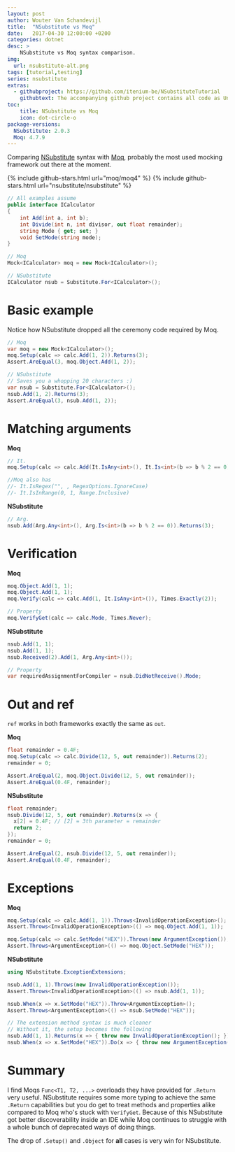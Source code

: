 ```yaml
---
layout: post
author: Wouter Van Schandevijl
title:  "NSubstitute vs Moq"
date:   2017-04-30 12:00:00 +0200
categories: dotnet
desc: >
    NSubstitute vs Moq syntax comparison.
img:
  url: nsubstitute-alt.png
tags: [tutorial,testing]
series: nsubstitute
extras:
  - githubproject: https://github.com/itenium-be/NSubstituteTutorial
    githubtext: The accompanying github project contains all code as UnitTests
toc:
    title: NSubstitute vs Moq
    icon: dot-circle-o
package-versions:
  NSubstitute: 2.0.3
  Moq: 4.7.9
---
```


Comparing [NSubstitute][NSubstitute] syntax with [Moq][Moq],
probably the most used mocking framework out there at the moment.

{% include github-stars.html url="moq/moq4" %}
{% include github-stars.html url="nsubstitute/nsubstitute" %}

<!--more-->


```c#
// All examples assume
public interface ICalculator
{
	int Add(int a, int b);
	int Divide(int n, int divisor, out float remainder);
	string Mode { get; set; }
	void SetMode(string mode);
}

// Moq
Mock<ICalculator> moq = new Mock<ICalculator>();

// NSubstitute
ICalculator nsub = Substitute.For<ICalculator>();
```



# Basic example

Notice how NSubstitute dropped all the ceremony code required by Moq.

```c#
// Moq
var moq = new Mock<ICalculator>();
moq.Setup(calc => calc.Add(1, 2)).Returns(3);
Assert.AreEqual(3, moq.Object.Add(1, 2));

// NSubstitute
// Saves you a whopping 20 characters :)
var nsub = Substitute.For<ICalculator>();
nsub.Add(1, 2).Returns(3);
Assert.AreEqual(3, nsub.Add(1, 2));
```



# Matching arguments

**Moq**

```c#
// It.
moq.Setup(calc => calc.Add(It.IsAny<int>(), It.Is<int>(b => b % 2 == 0))).Returns(3);

//Moq also has
//- It.IsRegex("", , RegexOptions.IgnoreCase)
//- It.IsInRange(0, 1, Range.Inclusive)
```

**NSubstitute**

```c#
// Arg.
nsub.Add(Arg.Any<int>(), Arg.Is<int>(b => b % 2 == 0)).Returns(3);
```



# Verification

**Moq**

```c#
moq.Object.Add(1, 1);
moq.Object.Add(1, 1);
moq.Verify(calc => calc.Add(1, It.IsAny<int>()), Times.Exactly(2));

// Property
moq.VerifyGet(calc => calc.Mode, Times.Never);
```

**NSubstitute**

```c#
nsub.Add(1, 1);
nsub.Add(1, 1);
nsub.Received(2).Add(1, Arg.Any<int>());

// Property
var requiredAssignmentForCompiler = nsub.DidNotReceive().Mode;
```



# Out and ref

`ref` works in both frameworks exactly the same as `out`.

**Moq**

```c#
float remainder = 0.4F;
moq.Setup(calc => calc.Divide(12, 5, out remainder)).Returns(2);
remainder = 0;

Assert.AreEqual(2, moq.Object.Divide(12, 5, out remainder));
Assert.AreEqual(0.4F, remainder);
```

**NSubstitute**

```c#
float remainder;
nsub.Divide(12, 5, out remainder).Returns(x => {
  x[2] = 0.4F; // [2] = 3th parameter = remainder
  return 2;
});
remainder = 0;

Assert.AreEqual(2, nsub.Divide(12, 5, out remainder));
Assert.AreEqual(0.4F, remainder);
```



# Exceptions

**Moq**

```c#
moq.Setup(calc => calc.Add(1, 1)).Throws<InvalidOperationException>();
Assert.Throws<InvalidOperationException>(() => moq.Object.Add(1, 1));

moq.Setup(calc => calc.SetMode("HEX")).Throws(new ArgumentException());
Assert.Throws<ArgumentException>(() => moq.Object.SetMode("HEX"));
```

**NSubstitute**

```c#
using NSubstitute.ExceptionExtensions;

nsub.Add(1, 1).Throws(new InvalidOperationException());
Assert.Throws<InvalidOperationException>(() => nsub.Add(1, 1));

nsub.When(x => x.SetMode("HEX")).Throw<ArgumentException>();
Assert.Throws<ArgumentException>(() => nsub.SetMode("HEX"));

// The extension method syntax is much cleaner
// Without it, the setup becomes the following
nsub.Add(1, 1).Returns(x => { throw new InvalidOperationException(); });
nsub.When(x => x.SetMode("HEX")).Do(x => { throw new ArgumentException(); });
```



# Summary

I find Moqs `Func<T1, T2, ...>` overloads they have provided for `.Return` very useful.
NSubstitute requires some more typing to achieve the same `.Return` capabilities but 
you do get to treat methods and properties alike compared to Moq who's stuck with `VerifyGet`.
Because of this NSubstitute got better discoverability inside an IDE while Moq
continues to struggle with a whole bunch of deprecated ways of doing things.

The drop of `.Setup()` and `.Object` for **all** cases is very win for NSubstitute.



[Moq]: https://github.com/moq/moq4
[NSubstitute]: https://github.com/nsubstitute/nsubstitute
[Moq-Help]: https://github.com/Moq/moq4/wiki/Quickstart
[NSubstitute-Help]: http://nsubstitute.github.io
